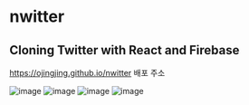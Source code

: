 # nwitter
Cloning Twitter with React and Firebase
---

https://ojingjing.github.io/nwitter   배포 주소


![image](https://github.com/ojingjing/nwitter/assets/48702158/c62203d0-7d09-47f3-a181-e04654b161da)
![image](https://github.com/ojingjing/nwitter/assets/48702158/d2fcc4e3-c475-4568-9678-69b0d50b2038)
![image](https://github.com/ojingjing/nwitter/assets/48702158/62c18e7d-2e6c-4657-91cf-ec548c8faa17)
![image](https://github.com/ojingjing/nwitter/assets/48702158/b1410fb0-fad6-40d4-a8ee-87ab4ca4cedc)


